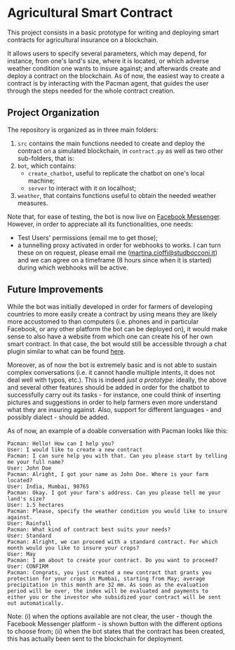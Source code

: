 # Agricultural Smart Contract

This project consists in a basic prototype for writing and deploying smart contracts for agricultural insurance on a blockchain.

It allows users to specify several parameters, which may depend, for instance, from one's land's size, where it is located, or which adverse weather condition one wants to insure against; and afterwards create and deploy a contract on the blockchain. 
As of now, the easiest way to create a contract is by interacting with the Pacman agent, that guides the user through the steps needed for the whole contract creation.


## Project Organization

The repository is organized as in three main folders:
1. `src` contains the main functions needed to create and deploy the contract on a simulated blockchain, in `contract.py` as well as two other sub-folders, that is:
2. `bot`, which contains: 
    - ``create_chatbot``, useful to replicate the chatbot on one's local machine;
    - ``server`` to interact with it on localhost;
3. ``weather``, that contains functions useful to obtain the needed weather measures.

Note that, for ease of testing, the bot is now live on [Facebook Messenger](m.me/pacmanweatheragent). 
However, in order to appreciate all its functionalities, one needs:
- Test Users' permissions (email me to get those);
- a tunnelling proxy activated in order for webhooks to works. I can turn these on on request, please email me (martina.cioffi@studbocconi.it) and we can agree on a timeframe (8 hours since when it is started) during which webhooks will be active.

## Future Improvements

While the bot was initially developed in order for farmers of developing countries to more easily create a contract by using means they are likely more accustomed to than computers (i.e. phones and in particular Facebook, or any other platform the bot can be deployed on), it would make sense to also have a website from which one can create his of her own smart contract. In that case, the bot would still be accessible through a chat plugin similar to what can be found [here](https://martinacioffi.github.io/projects/).

Moreover, as of now the bot is extremely basic and is not able to sustain complex conversations (i.e. it cannot handle multiple intents, it does not deal well with typos, etc.).
This is indeed *just a prototype*: ideally, the above and several other features should be added in order for the chatbot to successfully carry out its tasks - for instance, one could think of inserting pictures and suggestions in order to help farmers even more understand what they are insuring against. Also, support for different languages - and possibly dialect - should be added.

As of now, an example of a doable conversation with Pacman looks like this:

    Pacman: Hello! How can I help you?
    User: I would like to create a new contract
    Pacman: I can sure help you with that. Can you please start by telling me your full name?
    User: John Doe
    Pacman: Alright, I got your name as John Doe. Where is your farm located?
    User: India, Mumbai, 98765
    Pacman: Okay. I got your farm's address. Can you please tell me your land's size?
    User: 1.5 hectares
    Pacman: Please, specify the weather condition you would like to insure against.
    User: Rainfall
    Pacman: What kind of contract best suits your needs?
    User: Standard
    Pacman: Alright, we can proceed with a standard contract. For which month would you like to insure your crops?
    User: May
    Pacman: I am about to create your contract. Do you want to proceed?
    User: CONFIRM
    Pacman: Congrats, you just created a new contract that grants you protection for your crops in Mumbai, starting from May; average precipitation in this month are 32 mm. As soon as the evaluation period will be over, the index will be evaluated and payments to either you or the investor who subsidized your contract will be sent out automatically.
    
Note: 
(i) when the options available are not clear, the user - though the Facebook Messenger platform - is shown button with the different options to choose from; 
(ii) when the bot states that the contract has been created, this has actually been sent to the blockchain for deployment. 


